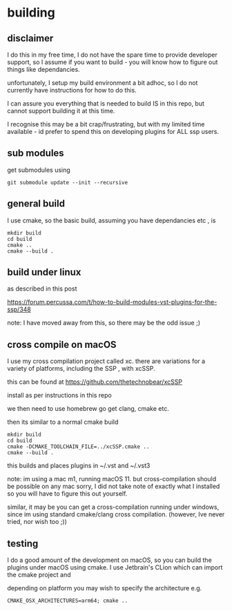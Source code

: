 # building

## disclaimer 

I do this in my free time, I do not have the spare time to provide developer support, so I assume if you want to build - you will know how to figure out things like dependancies. 

unfortunately, I setup my build environment a bit adhoc, so I do not currently have instructions for how to do this. 

I can assure you everything that is needed to build IS in this repo, but cannot support building it at this time.

I recognise this may be a bit crap/frustrating, but with my limited time available - id prefer to spend this on developing plugins for ALL ssp users.



## sub modules
get submodules using

```
git submodule update --init --recursive
```

## general build 
I use cmake, so the basic build, assuming you have dependancies etc , is

```
mkdir build
cd build
cmake ..
cmake --build .
```


## build under linux

as described in this post

https://forum.percussa.com/t/how-to-build-modules-vst-plugins-for-the-ssp/348

note: I have moved away from this, so there may be the odd issue ;) 

## cross compile on macOS

I use my cross compilation project called xc. there are variations for a variety of platforms, including the SSP , with xcSSP.

this can be found at
https://github.com/thetechnobear/xcSSP

install as per instructions in this repo

we then need to use homebrew go get clang, cmake etc.

then its similar to a normal cmake build

```
mkdir build
cd build
cmake -DCMAKE_TOOLCHAIN_FILE=../xcSSP.cmake ..
cmake --build .
 ```

this builds and places plugins in ~/.vst and ~/.vst3


note: 
im using a mac m1, running macOS 11. but cross-compilation should be possible on any mac
sorry, I did not take note of exactly what I installed so you will have to figure this out yourself. 

similar, it may be you can get a cross-compilation running under windows, since im using standard cmake/clang cross compilation. (however, Ive never tried, nor wish too ;))  



## testing
I do a good amount of the development on macOS, so you can build the plugins under macOS using cmake. I use Jetbrain's CLion which can import the cmake project and 

depending on platform you may wish to specify the architecture 
e.g.
```
CMAKE_OSX_ARCHITECTURES=arm64; cmake ..
```
